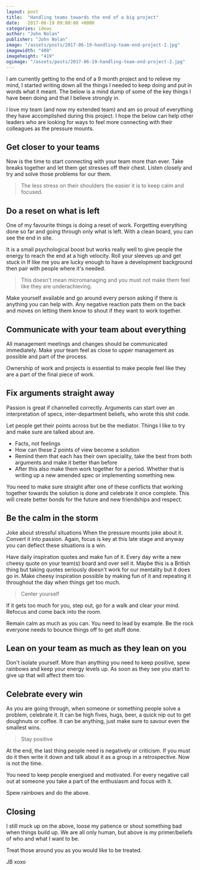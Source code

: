 ```yaml
---
layout: post
title:  "Handling teams towards the end of a big project"
date:   2017-06-19 09:00:00 +0000
categories: ideas
author: "John Nolan"
publisher: "John Nolan"
image: "/assets/posts/2017-06-19-handling-team-end-project-2.jpg"
imagewidth: "400"
imageheight: "419"
ogimage: "/assets/posts/2017-06-19-handling-team-end-project-2.jpg"
---
```


I am currently getting to the end of a 9 month project and to relieve
my mind, I started writing down all the things I needed to keep doing
and put in words what it meant. The below is a mind dump of some of the
key things I have been doing and that I believe strongly in.

I love my team (and now my extended team) and am so proud of everything they
have accomplished during this project. I hope the below can help other
leaders who are looking for ways to feel more connecting with their
colleagues as the pressure mounts.

## Get closer to your teams
Now is the time to start connecting with your team more than ever. Take breaks together and let them get stresses off
their chest. Listen closely and try and solve those problems for our them.

> The less stress on their shoulders the easier it is to keep calm and focused.

## Do a reset on what is left
One of my favourite things is doing a reset of work. Forgetting everything done so far and going through only what is
left. With a clean board, you can see the end in site.

It is a small psychological boost but works really well to give people the energy to reach the end at a high velocity.
Roll your sleeves up and get stuck in
If like me you are lucky enough to have a development background then pair with people where it's needed.

> This doesn't mean micromanaging and you must not make them feel like they are underachieving.

Make yourself available and go around every person asking if there is anything you can help with. Any negative
reaction pats them on the back and moves on letting them know to shout if they want to work together.

## Communicate with your team about everything
All management meetings and changes should be communicated immediately. Make your team feel as close to upper
management as possible and part of the process.

Ownership of work and projects is essential to make people feel like they are a part of the final piece of work.

## Fix arguments straight away
Passion is great if channelled correctly. Arguments can start over an interpretation of specs, inter-department
 beliefs, who wrote this shit code.

Let people get their points across but be the mediator. Things I like to try and make sure are talked about are.

* Facts, not feelings
* How can these 2 points of view become a solution
* Remind them that each has their own speciality, take the best from both arguments and make it better than before
* After this also make them work together for a period. Whether that is writing up a new amended spec or implementing
something new.

You need to make sure straight after one of these conflicts that working together towards the solution is done and
celebrate it once complete. This will create better bonds for the future and new friendships and respect.

## Be the calm in the storm
Joke about stressful situations
When the pressure mounts joke about it. Convert it into passion. Again, focus is key at this late stage and anyway
you can deflect these situations is a win.

Have daily inspiration quotes and make fun of it. Every day write a new cheesy quote on your team(s) board and over
sell it. Maybe this is a British thing but taking quotes seriously doesn't work for our mentality but it does go in.
Make cheesy inspiration possible by making fun of it and repeating it throughout the day when things get too much.

> Center yourself

If it gets too much for you, step out, go for a walk and clear your mind. Refocus and come back into the room.

Remain calm as much as you can. You need to lead by example. Be the rock everyone needs to bounce things off to get
stuff done.

## Lean on your team as much as they lean on you
Don't isolate yourself. More than anything you need to keep positive, spew rainbows and keep your energy levels up.
As soon as they see you start to give up that will affect them too.

## Celebrate every win
As you are going through, when someone or something people solve a problem, celebrate it. It can be high fives, hugs,
beer, a quick nip out to get doughnuts or coffee. It can be anything, just make sure to savour even the smallest wins.

> Stay positive

At the end, the last thing people need is negatively or criticism. If you must do it then write it down and talk about
it as a group in a retrospective. Now is not the time.

You need to keep people energised and motivated. For every negative call out at someone you take a part of the
 enthusiasm and focus with it.

Spew rainbows and do the above.

## Closing

I still muck up on the above, loose my patience or shout something bad when things build up.  We are all only human,
but above is my primer/beliefs of who and what I want to be.

Treat those around you as you would like to be treated.

JB xoxo